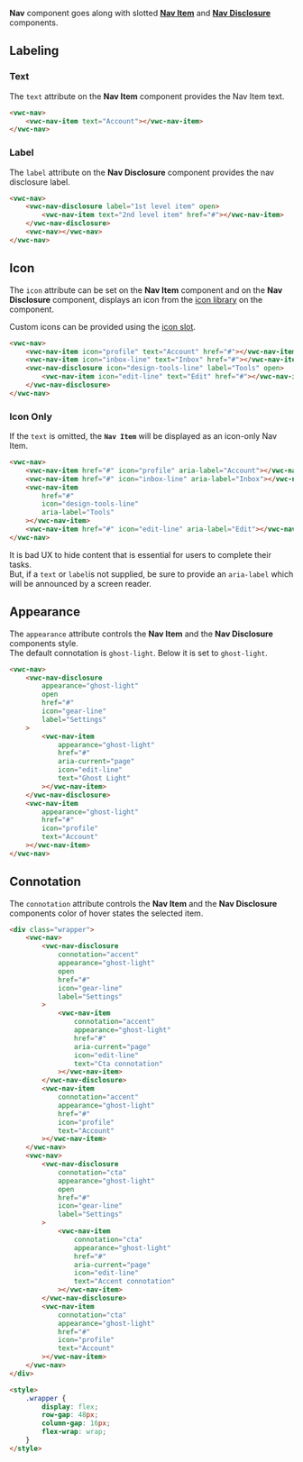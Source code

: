 **Nav** component goes along with slotted **[Nav Item](/components/nav-item)** and **[Nav Disclosure](/components/nav-disclosure)** components.

## Labeling

### Text

The `text` attribute on the **Nav Item** component provides the Nav Item text.

```html preview
<vwc-nav>
	<vwc-nav-item text="Account"></vwc-nav-item>
</vwc-nav>
```

### Label

The `label` attribute on the **Nav Disclosure** component provides the nav disclosure label.

```html preview 120px
<vwc-nav>
	<vwc-nav-disclosure label="1st level item" open>
		<vwc-nav-item text="2nd level item" href="#"></vwc-nav-item>
	</vwc-nav-disclosure>
	<vwc-nav></vwc-nav>
</vwc-nav>
```

## Icon

The `icon` attribute can be set on the **Nav Item** component and on the **Nav Disclosure** component, displays an icon from the [icon library](/icons/icons-gallery/) on the component.

Custom icons can be provided using the [icon slot](/components/nav/code/#icon-slot).

```html preview 250px
<vwc-nav>
	<vwc-nav-item icon="profile" text="Account" href="#"></vwc-nav-item>
	<vwc-nav-item icon="inbox-line" text="Inbox" href="#"></vwc-nav-item>
	<vwc-nav-disclosure icon="design-tools-line" label="Tools" open>
		<vwc-nav-item icon="edit-line" text="Edit" href="#"></vwc-nav-item>
	</vwc-nav-disclosure>
</vwc-nav>
```

### Icon Only

If the `text` is omitted, the **`Nav Item`** will be displayed as an icon-only Nav Item.

```html preview 250px
<vwc-nav>
	<vwc-nav-item href="#" icon="profile" aria-label="Account"></vwc-nav-item>
	<vwc-nav-item href="#" icon="inbox-line" aria-label="Inbox"></vwc-nav-item>
	<vwc-nav-item
		href="#"
		icon="design-tools-line"
		aria-label="Tools"
	></vwc-nav-item>
	<vwc-nav-item href="#" icon="edit-line" aria-label="Edit"></vwc-nav-item>
</vwc-nav>
```

<vwc-note connotation="warning" icon="warning-line" headline="Icons without labels">
	<p>It is bad UX to hide content that is essential for users to complete their tasks.<br />But, if a <code>text</code> or <code>label</code>is not supplied, be sure to provide an <code>aria-label</code> which will be announced by a screen reader.</p>
</vwc-note>

## Appearance

The `appearance` attribute controls the **Nav Item** and the **Nav Disclosure** components style.  
The default connotation is `ghost-light`. Below it is set to `ghost-light`.

```html preview
<vwc-nav>
	<vwc-nav-disclosure
		appearance="ghost-light"
		open
		href="#"
		icon="gear-line"
		label="Settings"
	>
		<vwc-nav-item
			appearance="ghost-light"
			href="#"
			aria-current="page"
			icon="edit-line"
			text="Ghost Light"
		></vwc-nav-item>
	</vwc-nav-disclosure>
	<vwc-nav-item
		appearance="ghost-light"
		href="#"
		icon="profile"
		text="Account"
	></vwc-nav-item>
</vwc-nav>
```

## Connotation

The `connotation` attribute controls the **Nav Item** and the **Nav Disclosure** components color of hover states the selected item.

```html preview
<div class="wrapper">
	<vwc-nav>
		<vwc-nav-disclosure
			connotation="accent"
			appearance="ghost-light"
			open
			href="#"
			icon="gear-line"
			label="Settings"
		>
			<vwc-nav-item
				connotation="accent"
				appearance="ghost-light"
				href="#"
				aria-current="page"
				icon="edit-line"
				text="Cta connotation"
			></vwc-nav-item>
		</vwc-nav-disclosure>
		<vwc-nav-item
			connotation="accent"
			appearance="ghost-light"
			href="#"
			icon="profile"
			text="Account"
		></vwc-nav-item>
	</vwc-nav>
	<vwc-nav>
		<vwc-nav-disclosure
			connotation="cta"
			appearance="ghost-light"
			open
			href="#"
			icon="gear-line"
			label="Settings"
		>
			<vwc-nav-item
				connotation="cta"
				appearance="ghost-light"
				href="#"
				aria-current="page"
				icon="edit-line"
				text="Accent connotation"
			></vwc-nav-item>
		</vwc-nav-disclosure>
		<vwc-nav-item
			connotation="cta"
			appearance="ghost-light"
			href="#"
			icon="profile"
			text="Account"
		></vwc-nav-item>
	</vwc-nav>
</div>

<style>
	.wrapper {
		display: flex;
		row-gap: 48px;
		column-gap: 16px;
		flex-wrap: wrap;
	}
</style>
```
